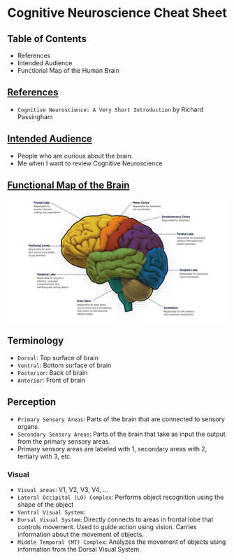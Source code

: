 # Cognitive Neuroscience Cheat Sheet
## Table of Contents
* <a name="references">References</a>
* <a name="audience">Intended Audience</a>
* <a name="brainmap">Functional Map of the Human Brain</a>
## [References](#references)
* `Cognitive Neuroscience: A Very Short Introduction` by Richard Passingham
## [Intended Audience](#audience)
* People who are curious about the brain.
* Me when I want to review Cognitive Neuroscience
## [Functional Map of the Brain](#brainmap)
![Brain Map](images/brainmap.webp)
## Terminology
* `Dorsal`: Top surface of brain
* `Ventral`: Bottom surface of brain
* `Posterior`: Back of brain
* `Anterior`: Front of brain

## Perception
* `Primary Sensory Areas`: Parts of the brain that are connected to sensory organs.
* `Secondary Sensory Areas`: Parts of the brain that take as input the output from the primary sensory areas.
* Primary sensory areas are labeled with 1, secondary areas with 2, tertiary with 3, etc.
### Visual
* `Visual areas`: V1, V2, V3, V4, ...
* `Lateral Occipital (LO) Complex`: Performs object recognition using the shape of the object
* `Ventral Visual System`: 
* `Dorsal Visual System`: Directly connects to areas in frontal lobe that controls movement. Used to guide action using vision. Carries information about the movement of objects.
* `Middle Temporal (MT) Complex`: Analyzes the movement of objects using information from the Dorsal Visual System.

